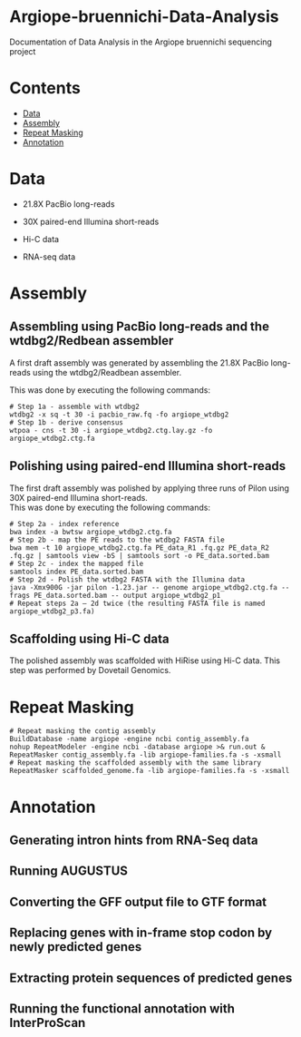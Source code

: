 # Argiope-bruennichi-Data-Analysis
Documentation of Data Analysis in the Argiope bruennichi sequencing project

# Contents

- [Data](#data)
- [Assembly](#assembly)
- [Repeat Masking](#repeat-masking)
- [Annotation](#annotation)

# Data

- 21.8X PacBio long-reads

- 30X paired-end Illumina short-reads

- Hi-C data

- RNA-seq data


# Assembly

## Assembling using PacBio long-reads and the wtdbg2/Redbean assembler

A first draft assembly was generated by assembling the 21.8X PacBio long-reads using the wtdbg2/Readbean assembler. 

This was done by executing the following commands:

```
# Step 1a - assemble with wtdbg2
wtdbg2 -x sq -t 30 -i pacbio_raw.fq -fo argiope_wtdbg2
# Step 1b - derive consensus
wtpoa - cns -t 30 -i argiope_wtdbg2.ctg.lay.gz -fo argiope_wtdbg2.ctg.fa
```

## Polishing using paired-end Illumina short-reads

The first draft assembly was polished by applying three runs of Pilon using 30X paired-end Illumina short-reads. <br>
This was done by executing the following commands:
```
# Step 2a - index reference
bwa index -a bwtsw argiope_wtdbg2.ctg.fa
# Step 2b - map the PE reads to the wtdbg2 FASTA file
bwa mem -t 10 argiope_wtdbg2.ctg.fa PE_data_R1 .fq.gz PE_data_R2 .fq.gz | samtools view -bS | samtools sort -o PE_data.sorted.bam
# Step 2c - index the mapped file
samtools index PE_data.sorted.bam
# Step 2d - Polish the wtdbg2 FASTA with the Illumina data
java -Xmx900G -jar pilon -1.23.jar -- genome argiope_wtdbg2.ctg.fa --frags PE_data.sorted.bam -- output argiope_wtdbg2_p1
# Repeat steps 2a – 2d twice (the resulting FASTA file is named argiope_wtdbg2_p3.fa)
```

## Scaffolding using Hi-C data

The polished assembly was scaffolded with HiRise using Hi-C data.
This step was performed by Dovetail Genomics.

# Repeat Masking

```
# Repeat masking the contig assembly
BuildDatabase -name argiope -engine ncbi contig_assembly.fa
nohup RepeatModeler -engine ncbi -database argiope >& run.out &
RepeatMasker contig_assembly.fa -lib argiope-families.fa -s -xsmall
# Repeat masking the scaffolded assembly with the same library
RepeatMasker scaffolded_genome.fa -lib argiope-families.fa -s -xsmall
```

# Annotation

## Generating intron hints from RNA-Seq data


## Running AUGUSTUS


## Converting the GFF output file to GTF format


## Replacing genes with in-frame stop codon by newly predicted genes


## Extracting protein sequences of predicted genes


## Running the functional annotation with InterProScan


